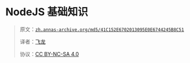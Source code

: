 # NodeJS 基础知识

> 原文：[`zh.annas-archive.org/md5/41C152E6702013095E0E6744245B8C51`](https://zh.annas-archive.org/md5/41C152E6702013095E0E6744245B8C51)
> 
> 译者：[飞龙](https://github.com/wizardforcel)
> 
> 协议：[CC BY-NC-SA 4.0](http://creativecommons.org/licenses/by-nc-sa/4.0/)